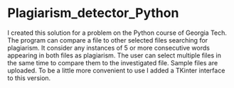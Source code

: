 # Plagiarism_detector_Python
I created this solution for a problem on the Python course of Georgia Tech.
The program can compare a file to other selected files searching for plagiarism. It consider any instances of 5 or more consecutive words appearing in both files as plagiarism.
The user can select multiple files in the same time to compare them to the investigated file. Sample files are uploaded.
To be a little more convenient to use I added a TKinter interface to this version.
